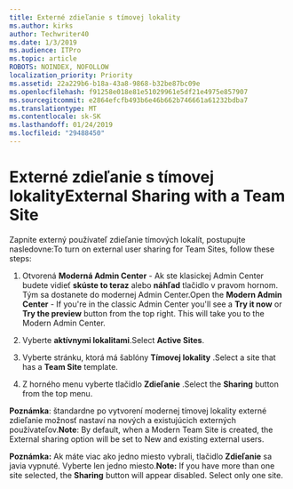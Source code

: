 ```yaml
---
title: Externé zdieľanie s tímovej lokality
ms.author: kirks
author: Techwriter40
ms.date: 1/3/2019
ms.audience: ITPro
ms.topic: article
ROBOTS: NOINDEX, NOFOLLOW
localization_priority: Priority
ms.assetid: 22a229b6-b18a-43a8-9868-b32be87bc09e
ms.openlocfilehash: f91258e018e81e51029961e5df21e4975e857907
ms.sourcegitcommit: e2864efcfb493b6e46b662b746661a61232bdba7
ms.translationtype: MT
ms.contentlocale: sk-SK
ms.lasthandoff: 01/24/2019
ms.locfileid: "29488450"
---
```

# <a name="external-sharing-with-a-team-site"></a><span data-ttu-id="a52cd-102">Externé zdieľanie s tímovej lokality</span><span class="sxs-lookup"><span data-stu-id="a52cd-102">External Sharing with a Team Site</span></span>

<span data-ttu-id="a52cd-103">Zapnite externý používateľ zdieľanie tímových lokalít, postupujte nasledovne:</span><span class="sxs-lookup"><span data-stu-id="a52cd-103">To turn on external user sharing for Team Sites, follow these steps:</span></span> 
  
1. <span data-ttu-id="a52cd-p101">Otvorená **Moderná Admin Center** - Ak ste klasickej Admin Center budete vidieť **skúste to teraz** alebo **náhľad** tlačidlo v pravom hornom. Tým sa dostanete do modernej Admin Center.</span><span class="sxs-lookup"><span data-stu-id="a52cd-p101">Open the **Modern Admin Center** - If you're in the classic Admin Center you'll see a **Try it now** or **Try the preview** button from the top right. This will take you to the Modern Admin Center.</span></span> 
  
2. <span data-ttu-id="a52cd-106">Vyberte **aktívnymi lokalitami**.</span><span class="sxs-lookup"><span data-stu-id="a52cd-106">Select **Active Sites**.</span></span> 
  
3. <span data-ttu-id="a52cd-107">Vyberte stránku, ktorá má šablóny **Tímovej lokality** .</span><span class="sxs-lookup"><span data-stu-id="a52cd-107">Select a site that has a **Team Site** template.</span></span> 
  
4. <span data-ttu-id="a52cd-108">Z horného menu vyberte tlačidlo **Zdieľanie** .</span><span class="sxs-lookup"><span data-stu-id="a52cd-108">Select the **Sharing** button from the top menu.</span></span> 
  
 <span data-ttu-id="a52cd-109">**Poznámka**: štandardne po vytvorení modernej tímovej lokality externé zdieľanie možnosť nastaví na nových a existujúcich externých používateľov.</span><span class="sxs-lookup"><span data-stu-id="a52cd-109">**Note**: By default, when a Modern Team Site is created, the External sharing option will be set to New and existing external users.</span></span> 
  
 <span data-ttu-id="a52cd-p102">**Poznámka:** Ak máte viac ako jedno miesto vybrali, tlačidlo **Zdieľanie** sa javia vypnuté. Vyberte len jedno miesto.</span><span class="sxs-lookup"><span data-stu-id="a52cd-p102">**Note:** If you have more than one site selected, the **Sharing** button will appear disabled. Select only one site.</span></span> 
  

